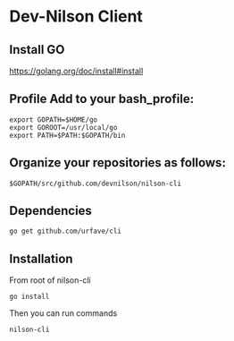 # Dev-Nilson Client

## Install GO

https://golang.org/doc/install#install

## Profile Add to your bash_profile:

    export GOPATH=$HOME/go
    export GOROOT=/usr/local/go
    export PATH=$PATH:$GOPATH/bin

## Organize your repositories as follows:

    $GOPATH/src/github.com/devnilson/nilson-cli

## Dependencies

    go get github.com/urfave/cli

## Installation

From root of nilson-cli

    go install

Then you can run commands

    nilson-cli